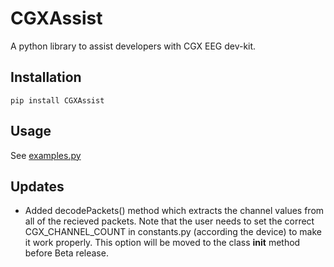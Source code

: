 # CGXAssist

A python library to assist developers with CGX EEG dev-kit.

## Installation
    pip install CGXAssist
    
## Usage
See [examples.py](https://github.com/bardiabarabadi/CGXAssist/blob/master/examples.py)

## Updates

- Added decodePackets() method which extracts the channel values from all of the recieved packets. Note that the user 
needs to set the correct CGX_CHANNEL_COUNT in constants.py (according the device) to make it work properly. This option 
will be moved to the class __init__ method before Beta release. 
